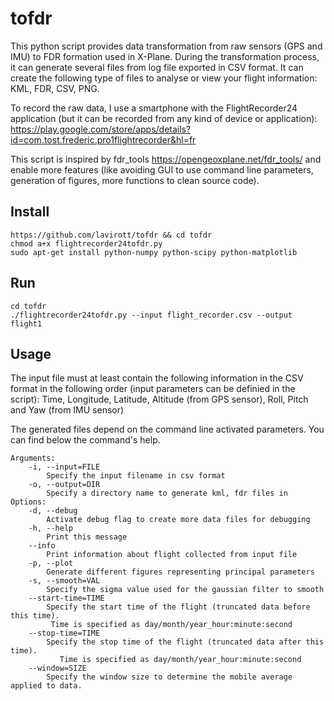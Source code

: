 # tofdr
This python script provides data transformation from raw sensors (GPS and IMU) to FDR formation used in X-Plane. During the transformation process, it can generate several files from log file exported in CSV format. It can create the following type of files to analyse or view your flight information: KML, FDR, CSV, PNG.

To record the raw data, I use a smartphone with the FlightRecorder24 application (but it can be recorded from any kind of device or application):
https://play.google.com/store/apps/details?id=com.tost.frederic.pro1flightrecorder&hl=fr

This script is inspired by fdr_tools https://opengeoxplane.net/fdr_tools/ and enable more features (like avoiding GUI to use command line parameters, generation of figures, more functions to clean source code).

## Install

```
https://github.com/lavirott/tofdr && cd tofdr
chmod a+x flightrecorder24tofdr.py
sudo apt-get install python-numpy python-scipy python-matplotlib
```
## Run

```
cd tofdr
./flightrecorder24tofdr.py --input flight_recorder.csv --output flight1
```

## Usage

The input file must at least contain the following information in the CSV format in the following order (input parameters can be definied in the script): Time, Longitude, Latitude, Altitude (from GPS sensor), Roll, Pitch and Yaw (from IMU sensor)

The generated files depend on the command line activated parameters. You can find below the command's help.

```
Arguments:
    -i, --input=FILE
        Specify the input filename in csv format
    -o, --output=DIR
        Specify a directory name to generate kml, fdr files in
Options:
    -d, --debug
        Activate debug flag to create more data files for debugging
    -h, --help
        Print this message
    --info
        Print information about flight collected from input file
    -p, --plot
        Generate different figures representing principal parameters
    -s, --smooth=VAL
        Specify the sigma value used for the gaussian filter to smooth
    --start-time=TIME
        Specify the start time of the flight (truncated data before this time).
         Time is specified as day/month/year_hour:minute:second
    --stop-time=TIME
        Specify the stop time of the flight (truncated data after this time).
	       Time is specified as day/month/year_hour:minute:second
    --window=SIZE
        Specify the window size to determine the mobile average applied to data.
```